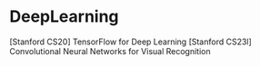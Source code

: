 # DeepLearning
[Stanford CS20]  TensorFlow for Deep Learning
[Stanford CS23l] Convolutional Neural Networks for Visual Recognition
